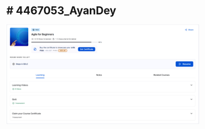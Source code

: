# \# 4467053\_AyanDey



<img src="https://github.com/AyanDey2003/4467053_AyanDey/blob/main/SDLC/Great%20Learning%20Screenshot%202%204467053_AyanDey.png" alt="Image">

